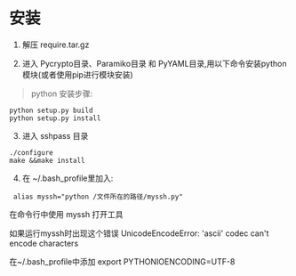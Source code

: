 # 安装

1. 解压 require.tar.gz

2. 进入 Pycrypto目录、Paramiko目录 和 PyYAML目录,用以下命令安装python模块(或者使用pip进行模块安装)
> python 安装步骤:
> 
```
python setup.py build
python setup.py install
```

3. 进入 sshpass 目录
>
```
./configure
make &&make install
```

4. 在 ~/.bash_profile里加入:

```
 alias myssh="python /文件所在的路径/myssh.py"
``` 

在命令行中使用 myssh 打开工具


>
如果运行myssh时出现这个错误 UnicodeEncodeError: 'ascii' codec can't encode characters
>
在~/.bash_profile中添加
export PYTHONIOENCODING=UTF-8

